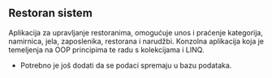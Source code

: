 ## Restoran sistem
Aplikacija za upravljanje restoranima, omogućuje unos i praćenje kategorija, namirnica, jela, zaposlenika, restorana i narudžbi. 
Konzolna aplikacija koja je temeljenja na OOP principima te radu s kolekcijama i LINQ.

* Potrebno je još dodati da se podaci spremaju u bazu podataka.
